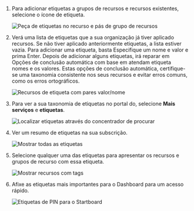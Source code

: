 1. Para adicionar etiquetas a grupos de recursos e recursos existentes, selecione o ícone de etiqueta. 

     ![Peça de etiquetas no recurso e pás de grupo de recursos](./media/resource-manager-tag-resources/select-tag-icon.png)

1. Verá uma lista de etiquetas que a sua organização já tiver aplicado recursos. Se não tiver aplicado anteriormente etiquetas, a lista estiver vazia. Para adicionar uma etiqueta, basta Especifique um nome e valor e prima Enter. Depois de adicionar alguns etiquetas, irá reparar em Opções de conclusão automática com base em atendam etiqueta nomes e os valores. Estas opções de conclusão automática, certifique-se uma taxonomia consistente nos seus recursos e evitar erros comuns, como os erros ortográficos.

     ![Recursos de etiqueta com pares valor/nome](./media/resource-manager-tag-resources/tag-resources.png)

1. Para ver a sua taxonomia de etiquetas no portal do, selecione **Mais serviços** e **etiquetas**.

     ![Localizar etiquetas através do concentrador de procurar](./media/resource-manager-tag-resources/browse-tags.png)

1. Ver um resumo de etiquetas na sua subscrição.

     ![Mostrar todas as etiquetas](./media/resource-manager-tag-resources/tag-taxonomy.png)

1. Selecione qualquer uma das etiquetas para apresentar os recursos e grupos de recurso com essa etiqueta.

     ![Mostrar recursos com tags](./media/resource-manager-tag-resources/show-tagged-resources.png)

1. Afixe as etiquetas mais importantes para o Dashboard para um acesso rápido.

     ![Etiquetas de PIN para o Startboard](./media/resource-manager-tag-resources/show-pinned-tag.png)

